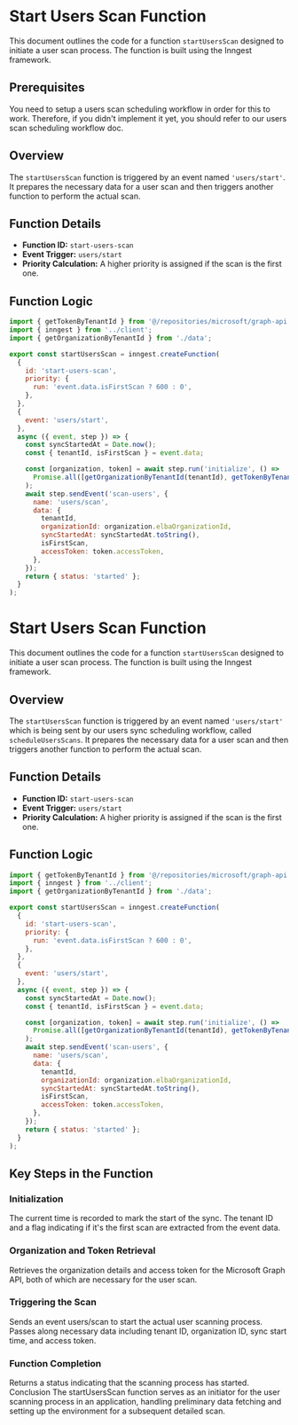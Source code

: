 # Start Users Scan Function

This document outlines the code for a function `startUsersScan` designed to initiate a user scan process. The function is built using the Inngest framework.

## Prerequisites

You need to setup a users scan scheduling workflow in order for this to work. Therefore, if you didn't implement it yet, you should refer to our users scan scheduling workflow doc.

## Overview

The `startUsersScan` function is triggered by an event named `'users/start'`. It prepares the necessary data for a user scan and then triggers another function to perform the actual scan.

## Function Details

- **Function ID:** `start-users-scan`
- **Event Trigger:** `users/start`
- **Priority Calculation:** A higher priority is assigned if the scan is the first one.

## Function Logic

```javascript
import { getTokenByTenantId } from '@/repositories/microsoft/graph-api';
import { inngest } from '../client';
import { getOrganizationByTenantId } from './data';

export const startUsersScan = inngest.createFunction(
  {
    id: 'start-users-scan',
    priority: {
      run: 'event.data.isFirstScan ? 600 : 0',
    },
  },
  {
    event: 'users/start',
  },
  async ({ event, step }) => {
    const syncStartedAt = Date.now();
    const { tenantId, isFirstScan } = event.data;

    const [organization, token] = await step.run('initialize', () =>
      Promise.all([getOrganizationByTenantId(tenantId), getTokenByTenantId(tenantId)])
    );
    await step.sendEvent('scan-users', {
      name: 'users/scan',
      data: {
        tenantId,
        organizationId: organization.elbaOrganizationId,
        syncStartedAt: syncStartedAt.toString(),
        isFirstScan,
        accessToken: token.accessToken,
      },
    });
    return { status: 'started' };
  }
);
```

# Start Users Scan Function

This document outlines the code for a function `startUsersScan` designed to initiate a user scan process. The function is built using the Inngest framework.

## Overview

The `startUsersScan` function is triggered by an event named `'users/start'` which is being sent by our users sync scheduling workflow, called `scheduleUsersScans`. It prepares the necessary data for a user scan and then triggers another function to perform the actual scan.

## Function Details

- **Function ID:** `start-users-scan`
- **Event Trigger:** `users/start`
- **Priority Calculation:** A higher priority is assigned if the scan is the first one.

## Function Logic

```javascript
import { getTokenByTenantId } from '@/repositories/microsoft/graph-api';
import { inngest } from '../client';
import { getOrganizationByTenantId } from './data';

export const startUsersScan = inngest.createFunction(
  {
    id: 'start-users-scan',
    priority: {
      run: 'event.data.isFirstScan ? 600 : 0',
    },
  },
  {
    event: 'users/start',
  },
  async ({ event, step }) => {
    const syncStartedAt = Date.now();
    const { tenantId, isFirstScan } = event.data;

    const [organization, token] = await step.run('initialize', () =>
      Promise.all([getOrganizationByTenantId(tenantId), getTokenByTenantId(tenantId)])
    );
    await step.sendEvent('scan-users', {
      name: 'users/scan',
      data: {
        tenantId,
        organizationId: organization.elbaOrganizationId,
        syncStartedAt: syncStartedAt.toString(),
        isFirstScan,
        accessToken: token.accessToken,
      },
    });
    return { status: 'started' };
  }
);
```

## Key Steps in the Function

### Initialization

The current time is recorded to mark the start of the sync.
The tenant ID and a flag indicating if it's the first scan are extracted from the event data.

### Organization and Token Retrieval

Retrieves the organization details and access token for the Microsoft Graph API, both of which are necessary for the user scan.

### Triggering the Scan

Sends an event users/scan to start the actual user scanning process.
Passes along necessary data including tenant ID, organization ID, sync start time, and access token.

### Function Completion

Returns a status indicating that the scanning process has started.
Conclusion
The startUsersScan function serves as an initiator for the user scanning process in an application, handling preliminary data fetching and setting up the environment for a subsequent detailed scan.

